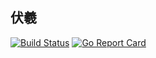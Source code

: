 ## 伏羲
[![Build Status](https://github.com/yametech/fuxi/workflows/fuxi/badge.svg?event=push&branch=master)](https://github.com/yametech/fuxi/actions?workflow=fuxi)
[![Go Report Card](https://goreportcard.com/badge/github.com/yametech/fuxi)](https://goreportcard.com/badge/github.com/yametech/fuxi)